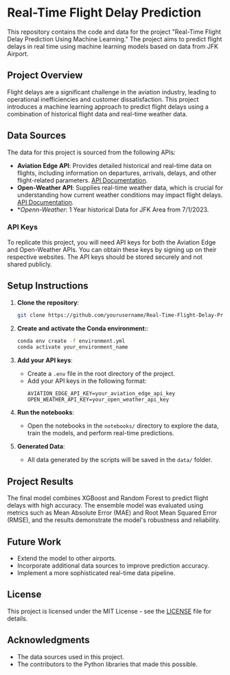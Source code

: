 
# Real-Time Flight Delay Prediction

This repository contains the code and data for the project "Real-Time Flight Delay Prediction Using Machine Learning." The project aims to predict flight delays in real time using machine learning models based on data from JFK Airport.

## Project Overview

Flight delays are a significant challenge in the aviation industry, leading to operational inefficiencies and customer dissatisfaction. This project introduces a machine learning approach to predict flight delays using a combination of historical flight data and real-time weather data.



## Data Sources

The data for this project is sourced from the following APIs:

- **Aviation Edge API**: Provides detailed historical and real-time data on flights, including information on departures, arrivals, delays, and other flight-related parameters. [API Documentation](https://aviation-edge.com/premium-api/).
- **Open-Weather API**: Supplies real-time weather data, which is crucial for understanding how current weather conditions may impact flight delays. [API Documentation](https://openweathermap.org/api).
- **Openn-Weather*: 1 Year historical Data for JFK Area from 7/1/2023.  

### API Keys

To replicate this project, you will need API keys for both the Aviation Edge and Open-Weather APIs. You can obtain these keys by signing up on their respective websites. The API keys should be stored securely and not shared publicly.

## Setup Instructions

1. **Clone the repository**:
   ```bash
   git clone https://github.com/yourusername/Real-Time-Flight-Delay-Prediction.git
   ```

2. **Create and activate the Conda environment:**:
   ```bash
   conda env create -f environment.yml
   conda activate your_environment_name
   ```

3. **Add your API keys**:
   - Create a `.env` file in the root directory of the project.
   - Add your API keys in the following format:
     ```
     AVIATION_EDGE_API_KEY=your_aviation_edge_api_key
     OPEN_WEATHER_API_KEY=your_open_weather_api_key
     ```

4. **Run the notebooks**:
   - Open the notebooks in the `notebooks/` directory to explore the data, train the models, and perform real-time predictions.

5. **Generated Data**:
   - All data generated by the scripts will be saved in the `data/` folder.

## Project Results

The final model combines XGBoost and Random Forest to predict flight delays with high accuracy. The ensemble model was evaluated using metrics such as Mean Absolute Error (MAE) and Root Mean Squared Error (RMSE), and the results demonstrate the model's robustness and reliability.

## Future Work

- Extend the model to other airports.
- Incorporate additional data sources to improve prediction accuracy.
- Implement a more sophisticated real-time data pipeline.

## License

This project is licensed under the MIT License - see the [LICENSE](LICENSE) file for details.

## Acknowledgments

- The data sources used in this project.
- The contributors to the Python libraries that made this possible.
